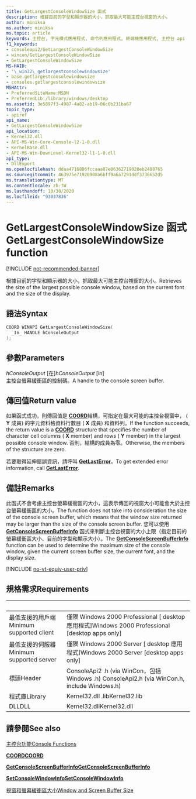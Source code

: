 ```yaml
---
title: GetLargestConsoleWindowSize 函式
description: 根據目前的字型和顯示器的大小，抓取最大可能主控台視窗的大小。
author: miniksa
ms.author: miniksa
ms.topic: article
keywords: 主控台, 字元模式應用程式, 命令列應用程式, 終端機應用程式, 主控台 api
f1_keywords:
- consoleapi2/GetLargestConsoleWindowSize
- wincon/GetLargestConsoleWindowSize
- GetLargestConsoleWindowSize
MS-HAID:
- '\_win32\_getlargestconsolewindowsize'
- base.getlargestconsolewindowsize
- consoles.getlargestconsolewindowsize
MSHAttr:
- PreferredSiteName:MSDN
- PreferredLib:/library/windows/desktop
ms.assetid: 3e5897f3-4987-4a82-ab19-06c0b231ba67
topic_type:
- apiref
api_name:
- GetLargestConsoleWindowSize
api_location:
- Kernel32.dll
- API-MS-Win-Core-Console-l2-1-0.dll
- KernelBase.dll
- API-MS-Win-DownLevel-Kernel32-l1-1-0.dll
api_type:
- DllExport
ms.openlocfilehash: ddaa4716886fccaaa87e86362719020eb2408765
ms.sourcegitcommit: 463975e71920908a6bff9a6a7291ddf3736652d5
ms.translationtype: MT
ms.contentlocale: zh-TW
ms.lasthandoff: 10/30/2020
ms.locfileid: "93037836"
---
```

# <a name="getlargestconsolewindowsize-function"></a><span data-ttu-id="71abb-104">GetLargestConsoleWindowSize 函式</span><span class="sxs-lookup"><span data-stu-id="71abb-104">GetLargestConsoleWindowSize function</span></span>

[!INCLUDE [not-recommended-banner](./includes/not-recommended-banner.md)]

<span data-ttu-id="71abb-105">根據目前的字型和顯示器的大小，抓取最大可能主控台視窗的大小。</span><span class="sxs-lookup"><span data-stu-id="71abb-105">Retrieves the size of the largest possible console window, based on the current font and the size of the display.</span></span>

## <a name="syntax"></a><span data-ttu-id="71abb-106">語法</span><span class="sxs-lookup"><span data-stu-id="71abb-106">Syntax</span></span>

```C
COORD WINAPI GetLargestConsoleWindowSize(
  _In_ HANDLE hConsoleOutput
);
```

## <a name="parameters"></a><span data-ttu-id="71abb-107">參數</span><span class="sxs-lookup"><span data-stu-id="71abb-107">Parameters</span></span>

<span data-ttu-id="71abb-108">*hConsoleOutput* \[在\]</span><span class="sxs-lookup"><span data-stu-id="71abb-108">*hConsoleOutput* \[in\]</span></span>  
<span data-ttu-id="71abb-109">主控台螢幕緩衝區的控制碼。</span><span class="sxs-lookup"><span data-stu-id="71abb-109">A handle to the console screen buffer.</span></span>

## <a name="return-value"></a><span data-ttu-id="71abb-110">傳回值</span><span class="sxs-lookup"><span data-stu-id="71abb-110">Return value</span></span>

<span data-ttu-id="71abb-111">如果函式成功，則傳回值是 [**COORD**](coord-str.md)結構，可指定在最大可能的主控台視窗中， ( **Y** 成員) 的字元資料格資料行數目 ( **X** 成員) 和資料列。</span><span class="sxs-lookup"><span data-stu-id="71abb-111">If the function succeeds, the return value is a [**COORD**](coord-str.md) structure that specifies the number of character cell columns ( **X** member) and rows ( **Y** member) in the largest possible console window.</span></span> <span data-ttu-id="71abb-112">否則，結構的成員為零。</span><span class="sxs-lookup"><span data-stu-id="71abb-112">Otherwise, the members of the structure are zero.</span></span>

<span data-ttu-id="71abb-113">若要取得延伸錯誤資訊，請呼叫 [**GetLastError**](https://msdn.microsoft.com/library/windows/desktop/ms679360)。</span><span class="sxs-lookup"><span data-stu-id="71abb-113">To get extended error information, call [**GetLastError**](https://msdn.microsoft.com/library/windows/desktop/ms679360).</span></span>

## <a name="remarks"></a><span data-ttu-id="71abb-114">備註</span><span class="sxs-lookup"><span data-stu-id="71abb-114">Remarks</span></span>

<span data-ttu-id="71abb-115">此函式不會考慮主控台螢幕緩衝區的大小，這表示傳回的視窗大小可能會大於主控台螢幕緩衝區的大小。</span><span class="sxs-lookup"><span data-stu-id="71abb-115">The function does not take into consideration the size of the console screen buffer, which means that the window size returned may be larger than the size of the console screen buffer.</span></span> <span data-ttu-id="71abb-116">您可以使用 [**GetConsoleScreenBufferInfo**](getconsolescreenbufferinfo.md) 函式來判斷主控台視窗的大小上限（指定目前的螢幕緩衝區大小、目前的字型和顯示大小）。</span><span class="sxs-lookup"><span data-stu-id="71abb-116">The [**GetConsoleScreenBufferInfo**](getconsolescreenbufferinfo.md) function can be used to determine the maximum size of the console window, given the current screen buffer size, the current font, and the display size.</span></span>

[!INCLUDE [no-vt-equiv-user-priv](./includes/no-vt-equiv-user-priv.md)]

## <a name="requirements"></a><span data-ttu-id="71abb-117">規格需求</span><span class="sxs-lookup"><span data-stu-id="71abb-117">Requirements</span></span>

| &nbsp; | &nbsp; |
|-|-|
| <span data-ttu-id="71abb-118">最低支援的用戶端</span><span class="sxs-lookup"><span data-stu-id="71abb-118">Minimum supported client</span></span> | <span data-ttu-id="71abb-119">僅限 Windows 2000 Professional \[ desktop 應用程式\]</span><span class="sxs-lookup"><span data-stu-id="71abb-119">Windows 2000 Professional \[desktop apps only\]</span></span> |
| <span data-ttu-id="71abb-120">最低支援的伺服器</span><span class="sxs-lookup"><span data-stu-id="71abb-120">Minimum supported server</span></span> | <span data-ttu-id="71abb-121">僅限 Windows 2000 Server \[ desktop 應用程式\]</span><span class="sxs-lookup"><span data-stu-id="71abb-121">Windows 2000 Server \[desktop apps only\]</span></span> |
| <span data-ttu-id="71abb-122">標頭</span><span class="sxs-lookup"><span data-stu-id="71abb-122">Header</span></span> | <span data-ttu-id="71abb-123">ConsoleApi2 .h (via WinCon，包括 Windows .h) </span><span class="sxs-lookup"><span data-stu-id="71abb-123">ConsoleApi2.h (via WinCon.h, include Windows.h)</span></span> |
| <span data-ttu-id="71abb-124">程式庫</span><span class="sxs-lookup"><span data-stu-id="71abb-124">Library</span></span> | <span data-ttu-id="71abb-125">Kernel32.dll .lib</span><span class="sxs-lookup"><span data-stu-id="71abb-125">Kernel32.lib</span></span> |
| <span data-ttu-id="71abb-126">DLL</span><span class="sxs-lookup"><span data-stu-id="71abb-126">DLL</span></span> | <span data-ttu-id="71abb-127">Kernel32.dll</span><span class="sxs-lookup"><span data-stu-id="71abb-127">Kernel32.dll</span></span> |

## <a name="see-also"></a><span data-ttu-id="71abb-128">請參閱</span><span class="sxs-lookup"><span data-stu-id="71abb-128">See also</span></span>

[<span data-ttu-id="71abb-129">主控台功能</span><span class="sxs-lookup"><span data-stu-id="71abb-129">Console Functions</span></span>](console-functions.md)

[<span data-ttu-id="71abb-130">**COORD**</span><span class="sxs-lookup"><span data-stu-id="71abb-130">**COORD**</span></span>](coord-str.md)

[<span data-ttu-id="71abb-131">**GetConsoleScreenBufferInfo**</span><span class="sxs-lookup"><span data-stu-id="71abb-131">**GetConsoleScreenBufferInfo**</span></span>](getconsolescreenbufferinfo.md)

[<span data-ttu-id="71abb-132">**SetConsoleWindowInfo**</span><span class="sxs-lookup"><span data-stu-id="71abb-132">**SetConsoleWindowInfo**</span></span>](setconsolewindowinfo.md)

[<span data-ttu-id="71abb-133">視窗和螢幕緩衝區大小</span><span class="sxs-lookup"><span data-stu-id="71abb-133">Window and Screen Buffer Size</span></span>](window-and-screen-buffer-size.md)
